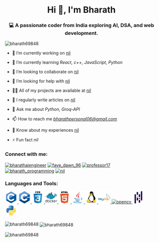 <h1 align="center">Hi 👋, I'm Bharath</h1>
<h3 align="center">💻 A passionate coder from India exploring AI, DSA, and web development.</h3>

<p align="left"> <img src="https://komarev.com/ghpvc/?username=bharath69848&label=Profile%20views&color=0e75b6&style=flat" alt="bharath69848" /> </p>

- 🔭 I’m currently working on [nil](nil)

- 🌱 I’m currently learning *React, c++, JavaScript, Python*

- 👯 I’m looking to collaborate on [nil](nil)

- 🤝 I’m looking for help with [nil](nil)

- 👨‍💻 All of my projects are available at [nil](nil)

- 📝 I regularly write articles on [nil](nil)

- 💬 Ask me about *Python, Groq-API*

- 📫 How to reach me *bharathpersonal06@gmail.com*

- 📄 Know about my experiences [nil](nil)

- ⚡ Fun fact *nil*

<h3 align="left">Connect with me:</h3>
<p align="left">
<a href="https://linkedin.com/in/bharathaiengineer" target="blank"><img align="center" src="https://raw.githubusercontent.com/rahuldkjain/github-profile-readme-generator/master/src/images/icons/Social/linked-in-alt.svg" alt="bharathaiengineer" height="30" width="40" /></a>
<a href="https://www.codechef.com/users/fave_dawn_96" target="blank"><img align="center" src="https://cdn.jsdelivr.net/npm/simple-icons@3.1.0/icons/codechef.svg" alt="fave_dawn_96" height="30" width="40" /></a>
<a href="https://codeforces.com/profile/professor17" target="blank"><img align="center" src="https://raw.githubusercontent.com/rahuldkjain/github-profile-readme-generator/master/src/images/icons/Social/codeforces.svg" alt="professor17" height="30" width="40" /></a>
<a href="https://www.leetcode.com/bharath_programming" target="blank"><img align="center" src="https://raw.githubusercontent.com/rahuldkjain/github-profile-readme-generator/master/src/images/icons/Social/leet-code.svg" alt="bharath_programming" height="30" width="40" /></a>
<a href="https://www.topcoder.com/members/nil" target="blank"><img align="center" src="https://raw.githubusercontent.com/rahuldkjain/github-profile-readme-generator/master/src/images/icons/Social/topcoder.svg" alt="nil" height="30" width="40" /></a>
</p>

<h3 align="left">Languages and Tools:</h3>
<p align="left"> <a href="https://www.cprogramming.com/" target="_blank" rel="noreferrer"> <img src="https://raw.githubusercontent.com/devicons/devicon/master/icons/c/c-original.svg" alt="c" width="40" height="40"/> </a> <a href="https://www.w3schools.com/cpp/" target="_blank" rel="noreferrer"> <img src="https://raw.githubusercontent.com/devicons/devicon/master/icons/cplusplus/cplusplus-original.svg" alt="cplusplus" width="40" height="40"/> </a> <a href="https://www.w3schools.com/css/" target="_blank" rel="noreferrer"> <img src="https://raw.githubusercontent.com/devicons/devicon/master/icons/css3/css3-original-wordmark.svg" alt="css3" width="40" height="40"/> </a> <a href="https://www.docker.com/" target="_blank" rel="noreferrer"> <img src="https://raw.githubusercontent.com/devicons/devicon/master/icons/docker/docker-original-wordmark.svg" alt="docker" width="40" height="40"/> </a> <a href="https://www.w3.org/html/" target="_blank" rel="noreferrer"> <img src="https://raw.githubusercontent.com/devicons/devicon/master/icons/html5/html5-original-wordmark.svg" alt="html5" width="40" height="40"/> </a> <a href="https://www.java.com" target="_blank" rel="noreferrer"> <img src="https://raw.githubusercontent.com/devicons/devicon/master/icons/java/java-original.svg" alt="java" width="40" height="40"/> </a> <a href="https://www.linux.org/" target="_blank" rel="noreferrer"> <img src="https://raw.githubusercontent.com/devicons/devicon/master/icons/linux/linux-original.svg" alt="linux" width="40" height="40"/> </a> <a href="https://www.mysql.com/" target="_blank" rel="noreferrer"> <img src="https://raw.githubusercontent.com/devicons/devicon/master/icons/mysql/mysql-original-wordmark.svg" alt="mysql" width="40" height="40"/> </a> <a href="https://opencv.org/" target="_blank" rel="noreferrer"> <img src="https://www.vectorlogo.zone/logos/opencv/opencv-icon.svg" alt="opencv" width="40" height="40"/> </a> <a href="https://pandas.pydata.org/" target="_blank" rel="noreferrer"> <img src="https://raw.githubusercontent.com/devicons/devicon/2ae2a900d2f041da66e950e4d48052658d850630/icons/pandas/pandas-original.svg" alt="pandas" width="40" height="40"/> </a> <a href="https://www.python.org" target="_blank" rel="noreferrer"> <img src="https://raw.githubusercontent.com/devicons/devicon/master/icons/python/python-original.svg" alt="python" width="40" height="40"/> </a> </p>

<p><img align="left" src="https://github-readme-stats.vercel.app/api/top-langs?username=bharath69848&show_icons=true&locale=en&layout=compact" alt="bharath69848" /></p>

<p>&nbsp;<img align="center" src="https://github-readme-stats.vercel.app/api?username=bharath69848&show_icons=true&locale=en" alt="bharath69848" /></p>

<p><img align="center" src="https://github-readme-streak-stats.herokuapp.com/?user=bharath69848&" alt="bharath69848" /></p>
